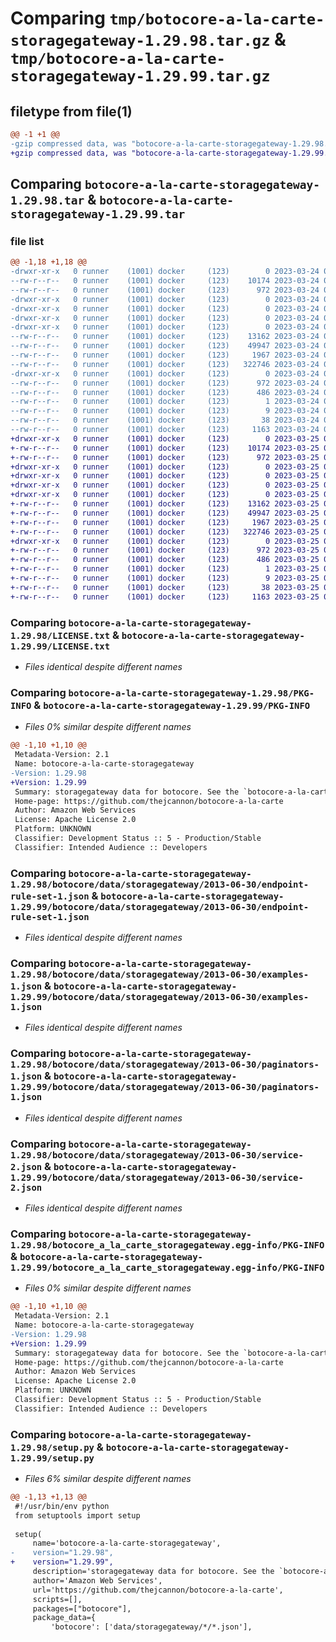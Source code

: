 # Comparing `tmp/botocore-a-la-carte-storagegateway-1.29.98.tar.gz` & `tmp/botocore-a-la-carte-storagegateway-1.29.99.tar.gz`

## filetype from file(1)

```diff
@@ -1 +1 @@
-gzip compressed data, was "botocore-a-la-carte-storagegateway-1.29.98.tar", last modified: Fri Mar 24 01:24:40 2023, max compression
+gzip compressed data, was "botocore-a-la-carte-storagegateway-1.29.99.tar", last modified: Sat Mar 25 01:23:09 2023, max compression
```

## Comparing `botocore-a-la-carte-storagegateway-1.29.98.tar` & `botocore-a-la-carte-storagegateway-1.29.99.tar`

### file list

```diff
@@ -1,18 +1,18 @@
-drwxr-xr-x   0 runner    (1001) docker     (123)        0 2023-03-24 01:24:40.862149 botocore-a-la-carte-storagegateway-1.29.98/
--rw-r--r--   0 runner    (1001) docker     (123)    10174 2023-03-24 01:24:40.000000 botocore-a-la-carte-storagegateway-1.29.98/LICENSE.txt
--rw-r--r--   0 runner    (1001) docker     (123)      972 2023-03-24 01:24:40.862149 botocore-a-la-carte-storagegateway-1.29.98/PKG-INFO
-drwxr-xr-x   0 runner    (1001) docker     (123)        0 2023-03-24 01:24:40.862149 botocore-a-la-carte-storagegateway-1.29.98/botocore/
-drwxr-xr-x   0 runner    (1001) docker     (123)        0 2023-03-24 01:24:40.862149 botocore-a-la-carte-storagegateway-1.29.98/botocore/data/
-drwxr-xr-x   0 runner    (1001) docker     (123)        0 2023-03-24 01:24:40.862149 botocore-a-la-carte-storagegateway-1.29.98/botocore/data/storagegateway/
-drwxr-xr-x   0 runner    (1001) docker     (123)        0 2023-03-24 01:24:40.862149 botocore-a-la-carte-storagegateway-1.29.98/botocore/data/storagegateway/2013-06-30/
--rw-r--r--   0 runner    (1001) docker     (123)    13162 2023-03-24 01:23:57.000000 botocore-a-la-carte-storagegateway-1.29.98/botocore/data/storagegateway/2013-06-30/endpoint-rule-set-1.json
--rw-r--r--   0 runner    (1001) docker     (123)    49947 2023-03-24 01:23:57.000000 botocore-a-la-carte-storagegateway-1.29.98/botocore/data/storagegateway/2013-06-30/examples-1.json
--rw-r--r--   0 runner    (1001) docker     (123)     1967 2023-03-24 01:23:57.000000 botocore-a-la-carte-storagegateway-1.29.98/botocore/data/storagegateway/2013-06-30/paginators-1.json
--rw-r--r--   0 runner    (1001) docker     (123)   322746 2023-03-24 01:23:57.000000 botocore-a-la-carte-storagegateway-1.29.98/botocore/data/storagegateway/2013-06-30/service-2.json
-drwxr-xr-x   0 runner    (1001) docker     (123)        0 2023-03-24 01:24:40.862149 botocore-a-la-carte-storagegateway-1.29.98/botocore_a_la_carte_storagegateway.egg-info/
--rw-r--r--   0 runner    (1001) docker     (123)      972 2023-03-24 01:24:40.000000 botocore-a-la-carte-storagegateway-1.29.98/botocore_a_la_carte_storagegateway.egg-info/PKG-INFO
--rw-r--r--   0 runner    (1001) docker     (123)      486 2023-03-24 01:24:40.000000 botocore-a-la-carte-storagegateway-1.29.98/botocore_a_la_carte_storagegateway.egg-info/SOURCES.txt
--rw-r--r--   0 runner    (1001) docker     (123)        1 2023-03-24 01:24:40.000000 botocore-a-la-carte-storagegateway-1.29.98/botocore_a_la_carte_storagegateway.egg-info/dependency_links.txt
--rw-r--r--   0 runner    (1001) docker     (123)        9 2023-03-24 01:24:40.000000 botocore-a-la-carte-storagegateway-1.29.98/botocore_a_la_carte_storagegateway.egg-info/top_level.txt
--rw-r--r--   0 runner    (1001) docker     (123)       38 2023-03-24 01:24:40.862149 botocore-a-la-carte-storagegateway-1.29.98/setup.cfg
--rw-r--r--   0 runner    (1001) docker     (123)     1163 2023-03-24 01:24:40.000000 botocore-a-la-carte-storagegateway-1.29.98/setup.py
+drwxr-xr-x   0 runner    (1001) docker     (123)        0 2023-03-25 01:23:09.117110 botocore-a-la-carte-storagegateway-1.29.99/
+-rw-r--r--   0 runner    (1001) docker     (123)    10174 2023-03-25 01:23:08.000000 botocore-a-la-carte-storagegateway-1.29.99/LICENSE.txt
+-rw-r--r--   0 runner    (1001) docker     (123)      972 2023-03-25 01:23:09.117110 botocore-a-la-carte-storagegateway-1.29.99/PKG-INFO
+drwxr-xr-x   0 runner    (1001) docker     (123)        0 2023-03-25 01:23:09.113110 botocore-a-la-carte-storagegateway-1.29.99/botocore/
+drwxr-xr-x   0 runner    (1001) docker     (123)        0 2023-03-25 01:23:09.113110 botocore-a-la-carte-storagegateway-1.29.99/botocore/data/
+drwxr-xr-x   0 runner    (1001) docker     (123)        0 2023-03-25 01:23:09.113110 botocore-a-la-carte-storagegateway-1.29.99/botocore/data/storagegateway/
+drwxr-xr-x   0 runner    (1001) docker     (123)        0 2023-03-25 01:23:09.113110 botocore-a-la-carte-storagegateway-1.29.99/botocore/data/storagegateway/2013-06-30/
+-rw-r--r--   0 runner    (1001) docker     (123)    13162 2023-03-25 01:22:12.000000 botocore-a-la-carte-storagegateway-1.29.99/botocore/data/storagegateway/2013-06-30/endpoint-rule-set-1.json
+-rw-r--r--   0 runner    (1001) docker     (123)    49947 2023-03-25 01:22:12.000000 botocore-a-la-carte-storagegateway-1.29.99/botocore/data/storagegateway/2013-06-30/examples-1.json
+-rw-r--r--   0 runner    (1001) docker     (123)     1967 2023-03-25 01:22:12.000000 botocore-a-la-carte-storagegateway-1.29.99/botocore/data/storagegateway/2013-06-30/paginators-1.json
+-rw-r--r--   0 runner    (1001) docker     (123)   322746 2023-03-25 01:22:12.000000 botocore-a-la-carte-storagegateway-1.29.99/botocore/data/storagegateway/2013-06-30/service-2.json
+drwxr-xr-x   0 runner    (1001) docker     (123)        0 2023-03-25 01:23:09.117110 botocore-a-la-carte-storagegateway-1.29.99/botocore_a_la_carte_storagegateway.egg-info/
+-rw-r--r--   0 runner    (1001) docker     (123)      972 2023-03-25 01:23:09.000000 botocore-a-la-carte-storagegateway-1.29.99/botocore_a_la_carte_storagegateway.egg-info/PKG-INFO
+-rw-r--r--   0 runner    (1001) docker     (123)      486 2023-03-25 01:23:09.000000 botocore-a-la-carte-storagegateway-1.29.99/botocore_a_la_carte_storagegateway.egg-info/SOURCES.txt
+-rw-r--r--   0 runner    (1001) docker     (123)        1 2023-03-25 01:23:09.000000 botocore-a-la-carte-storagegateway-1.29.99/botocore_a_la_carte_storagegateway.egg-info/dependency_links.txt
+-rw-r--r--   0 runner    (1001) docker     (123)        9 2023-03-25 01:23:09.000000 botocore-a-la-carte-storagegateway-1.29.99/botocore_a_la_carte_storagegateway.egg-info/top_level.txt
+-rw-r--r--   0 runner    (1001) docker     (123)       38 2023-03-25 01:23:09.117110 botocore-a-la-carte-storagegateway-1.29.99/setup.cfg
+-rw-r--r--   0 runner    (1001) docker     (123)     1163 2023-03-25 01:23:08.000000 botocore-a-la-carte-storagegateway-1.29.99/setup.py
```

### Comparing `botocore-a-la-carte-storagegateway-1.29.98/LICENSE.txt` & `botocore-a-la-carte-storagegateway-1.29.99/LICENSE.txt`

 * *Files identical despite different names*

### Comparing `botocore-a-la-carte-storagegateway-1.29.98/PKG-INFO` & `botocore-a-la-carte-storagegateway-1.29.99/PKG-INFO`

 * *Files 0% similar despite different names*

```diff
@@ -1,10 +1,10 @@
 Metadata-Version: 2.1
 Name: botocore-a-la-carte-storagegateway
-Version: 1.29.98
+Version: 1.29.99
 Summary: storagegateway data for botocore. See the `botocore-a-la-carte` package for more info.
 Home-page: https://github.com/thejcannon/botocore-a-la-carte
 Author: Amazon Web Services
 License: Apache License 2.0
 Platform: UNKNOWN
 Classifier: Development Status :: 5 - Production/Stable
 Classifier: Intended Audience :: Developers
```

### Comparing `botocore-a-la-carte-storagegateway-1.29.98/botocore/data/storagegateway/2013-06-30/endpoint-rule-set-1.json` & `botocore-a-la-carte-storagegateway-1.29.99/botocore/data/storagegateway/2013-06-30/endpoint-rule-set-1.json`

 * *Files identical despite different names*

### Comparing `botocore-a-la-carte-storagegateway-1.29.98/botocore/data/storagegateway/2013-06-30/examples-1.json` & `botocore-a-la-carte-storagegateway-1.29.99/botocore/data/storagegateway/2013-06-30/examples-1.json`

 * *Files identical despite different names*

### Comparing `botocore-a-la-carte-storagegateway-1.29.98/botocore/data/storagegateway/2013-06-30/paginators-1.json` & `botocore-a-la-carte-storagegateway-1.29.99/botocore/data/storagegateway/2013-06-30/paginators-1.json`

 * *Files identical despite different names*

### Comparing `botocore-a-la-carte-storagegateway-1.29.98/botocore/data/storagegateway/2013-06-30/service-2.json` & `botocore-a-la-carte-storagegateway-1.29.99/botocore/data/storagegateway/2013-06-30/service-2.json`

 * *Files identical despite different names*

### Comparing `botocore-a-la-carte-storagegateway-1.29.98/botocore_a_la_carte_storagegateway.egg-info/PKG-INFO` & `botocore-a-la-carte-storagegateway-1.29.99/botocore_a_la_carte_storagegateway.egg-info/PKG-INFO`

 * *Files 0% similar despite different names*

```diff
@@ -1,10 +1,10 @@
 Metadata-Version: 2.1
 Name: botocore-a-la-carte-storagegateway
-Version: 1.29.98
+Version: 1.29.99
 Summary: storagegateway data for botocore. See the `botocore-a-la-carte` package for more info.
 Home-page: https://github.com/thejcannon/botocore-a-la-carte
 Author: Amazon Web Services
 License: Apache License 2.0
 Platform: UNKNOWN
 Classifier: Development Status :: 5 - Production/Stable
 Classifier: Intended Audience :: Developers
```

### Comparing `botocore-a-la-carte-storagegateway-1.29.98/setup.py` & `botocore-a-la-carte-storagegateway-1.29.99/setup.py`

 * *Files 6% similar despite different names*

```diff
@@ -1,13 +1,13 @@
 #!/usr/bin/env python
 from setuptools import setup
 
 setup(
     name='botocore-a-la-carte-storagegateway',
-    version="1.29.98",
+    version="1.29.99",
     description='storagegateway data for botocore. See the `botocore-a-la-carte` package for more info.',
     author='Amazon Web Services',
     url='https://github.com/thejcannon/botocore-a-la-carte',
     scripts=[],
     packages=["botocore"],
     package_data={
         'botocore': ['data/storagegateway/*/*.json'],
```

